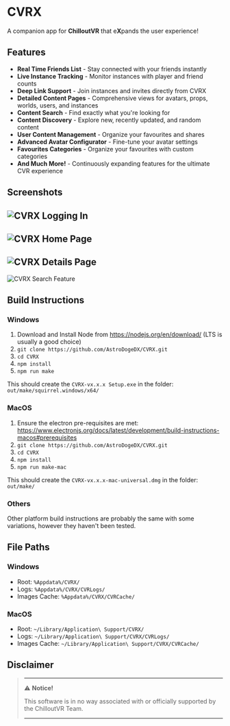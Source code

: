 # CVRX

A companion app for **ChilloutVR** that e**X**pands the user experience!

## Features
* **Real Time Friends List** - Stay connected with your friends instantly
* **Live Instance Tracking** - Monitor instances with player and friend counts
* **Deep Link Support** - Join instances and invites directly from CVRX
* **Detailed Content Pages** - Comprehensive views for avatars, props, worlds, users, and instances
* **Content Search** - Find exactly what you're looking for
* **Content Discovery** - Explore new, recently updated, and random content
* **User Content Management** - Organize your favourites and shares
* **Advanced Avatar Configurator** - Fine-tune your avatar settings
* **Favourites Categories** - Organize your favourites with custom categories
* **And Much More!** - Continuously expanding features for the ultimate CVR experience

## Screenshots
![CVRX Logging In](https://i.imgur.com/ftI2rGu.png)
---
![CVRX Home Page](https://i.imgur.com/snpUoEi.png)
---
![CVRX Details Page](https://i.imgur.com/OJyn3tp.png)
---
![CVRX Search Feature](https://i.imgur.com/ggSqj03.png)

## Build Instructions
### Windows
1. Download and Install Node from https://nodejs.org/en/download/ (LTS is usually a good choice)
2. `git clone https://github.com/AstroDogeDX/CVRX.git`
3. `cd CVRX`
4. `npm install`
5. `npm run make`

This should create the `CVRX-vx.x.x Setup.exe` in the folder: `out/make/squirrel.windows/x64/`

### MacOS
1. Ensure the electron pre-requisites are met: https://www.electronjs.org/docs/latest/development/build-instructions-macos#prerequisites
2. `git clone https://github.com/AstroDogeDX/CVRX.git`
3. `cd CVRX`
4. `npm install`
5. `npm run make-mac`

This should create the `CVRX-vx.x.x-mac-universal.dmg` in the folder: `out/make/`

### Others
Other platform build instructions are probably the same with some variations, however they haven't been tested.

## File Paths
### Windows
- Root: `%Appdata%/CVRX/`
- Logs: `%Appdata%/CVRX/CVRLogs/`
- Images Cache: `%Appdata%/CVRX/CVRCache/`

### MacOS
- Root: `~/Library/Application\ Support/CVRX/`
- Logs: `~/Library/Application\ Support/CVRX/CVRLogs/`
- Images Cache: `~/Library/Application\ Support/CVRX/CVRCache/`

## Disclaimer
> ---
> ⚠️ **Notice!**  
>
> This software is in no way associated with or officially supported by the ChilloutVR Team.
>
> ---
